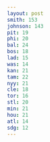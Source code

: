 ```yaml
---
layout: post
smith: 153
johnson: 143
pit: 19
phi: 20
bal: 24
bos: 18
lad: 15
was: 14
kan: 21
tam: 22
nyy: 21
cle: 18
tor: 16
stl: 20
min: 21
hou: 21
atl: 14
sdg: 12
---
```

